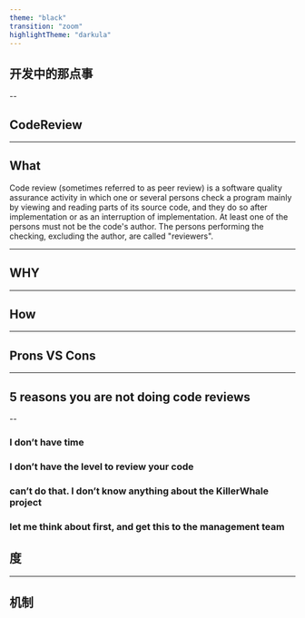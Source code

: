 ```yaml
---
theme: "black"
transition: "zoom"
highlightTheme: "darkula"
---
```


## 开发中的那点事

--

## CodeReview

---

## What

Code review (sometimes referred to as peer review) is a software quality assurance activity in which one or several persons check a program mainly by viewing and reading parts of its source code, and they do so after implementation or as an interruption of implementation. At least one of the persons must not be the code's author. The persons performing the checking, excluding the author, are called "reviewers".

---

## WHY

---

## How

---

## Prons VS Cons

---

## 5 reasons you are not doing code reviews

--

### I don’t have time
### I don’t have the level to review your code
### can’t do that. I don’t know anything about the KillerWhale project
### let me think about first, and get this to the management team

## 度

---

## 机制






